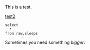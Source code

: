 This is a test.

[test2](test/test2)

```sleeps
select
  *
from raw.sleeps
``` 

Sometimes you need something *bigger*: 
<BigValue data={sleeps} value=mycount />
